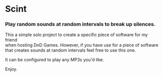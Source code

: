 # Scint
### Play random sounds at random intervals to break up silences.

This a simple solo project to create a specific piece of software for my friend <br>
when hosting DnD Games. However, if you have use for a piece of software <br>
that creates sounds at random intervals feel free to
use this one.

It can be configured to play any MP3s you'd like.

Enjoy.
